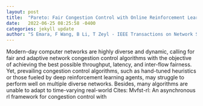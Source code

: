 ```yaml
---
layout: post
title:  "Pareto: Fair Congestion Control with Online Reinforcement Learning"
date:   2022-06-25 08:25:58 -0400
categories: jekyll update
author: "S Emara, F Wang, B Li, T Zeyl - IEEE Transactions on Network Science and , 2022"
---
```

Modern-day computer networks are highly diverse and dynamic, calling for fair and adaptive network congestion control algorithms with the objective of achieving the best possible throughput, latency, and inter-flow fairness. Yet, prevailing congestion control algorithms, such as hand-tuned heuristics or those fueled by deep reinforcement learning agents, may struggle to perform well on multiple diverse networks. Besides, many algorithms are unable to adapt to time-varying real-world  Cites: Mvfst-rl: An asynchronous rl framework for congestion control with